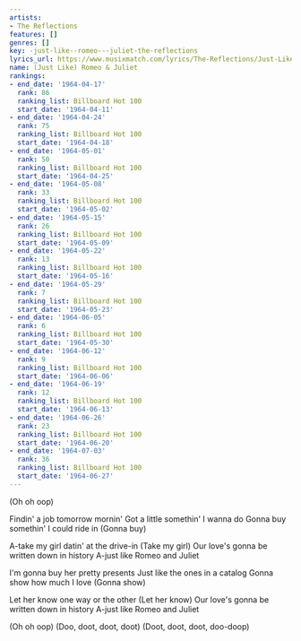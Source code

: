 ```yaml
---
artists:
- The Reflections
features: []
genres: []
key: -just-like--romeo---juliet-the-reflections
lyrics_url: https://www.musixmatch.com/lyrics/The-Reflections/Just-Like-Romeo-Juliet
name: (Just Like) Romeo & Juliet
rankings:
- end_date: '1964-04-17'
  rank: 86
  ranking_list: Billboard Hot 100
  start_date: '1964-04-11'
- end_date: '1964-04-24'
  rank: 75
  ranking_list: Billboard Hot 100
  start_date: '1964-04-18'
- end_date: '1964-05-01'
  rank: 50
  ranking_list: Billboard Hot 100
  start_date: '1964-04-25'
- end_date: '1964-05-08'
  rank: 33
  ranking_list: Billboard Hot 100
  start_date: '1964-05-02'
- end_date: '1964-05-15'
  rank: 26
  ranking_list: Billboard Hot 100
  start_date: '1964-05-09'
- end_date: '1964-05-22'
  rank: 13
  ranking_list: Billboard Hot 100
  start_date: '1964-05-16'
- end_date: '1964-05-29'
  rank: 7
  ranking_list: Billboard Hot 100
  start_date: '1964-05-23'
- end_date: '1964-06-05'
  rank: 6
  ranking_list: Billboard Hot 100
  start_date: '1964-05-30'
- end_date: '1964-06-12'
  rank: 9
  ranking_list: Billboard Hot 100
  start_date: '1964-06-06'
- end_date: '1964-06-19'
  rank: 12
  ranking_list: Billboard Hot 100
  start_date: '1964-06-13'
- end_date: '1964-06-26'
  rank: 23
  ranking_list: Billboard Hot 100
  start_date: '1964-06-20'
- end_date: '1964-07-03'
  rank: 36
  ranking_list: Billboard Hot 100
  start_date: '1964-06-27'
---
```

(Oh oh oop)

Findin' a job tomorrow mornin'
Got a little somethin' I wanna do
Gonna buy somethin' I could ride in
(Gonna buy)

A-take my girl datin' at the drive-in
(Take my girl)
Our love's gonna be written down in history
A-just like Romeo and Juliet

I'm gonna buy her pretty presents
Just like the ones in a catalog
Gonna show how much I love
(Gonna show)

Let her know one way or the other
(Let her know)
Our love's gonna be written down in history
A-just like Romeo and Juliet

(Oh oh oop)
(Doo, doot, doot, doot)
(Doot, doot, doot, doo-doop)
